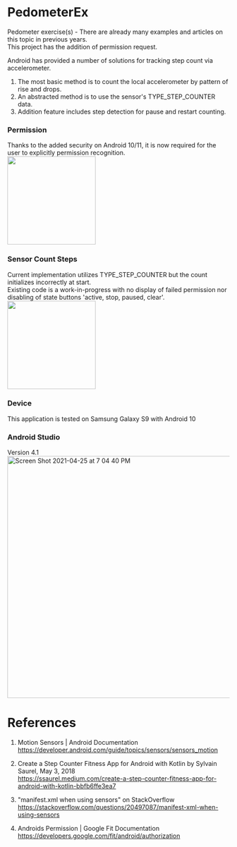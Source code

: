 # PedometerEx
Pedometer exercise(s) - There are already many examples and articles on this topic in previous years. \
This project has the addition of permission request.

Android has provided a number of solutions for tracking step count via accelerometer.
1. The most basic method is to count the local accelerometer by pattern of rise and drops.
2. An abstracted method is to use the sensor's TYPE_STEP_COUNTER data.
3. Addition feature includes step detection for pause and restart counting.

### Permission
Thanks to the added security on Android 10/11, it is now required for the user to explicitly permission recognition. \
<img width="200" src="https://user-images.githubusercontent.com/1282659/116013991-9b3ef900-a5f8-11eb-8fa3-013df1457a58.jpg">

### Sensor Count Steps
Current implementation utilizes TYPE_STEP_COUNTER but the count initializes incorrectly at start. \
Existing code is a work-in-progress with no display of failed permission nor disabling of state buttons 'active, stop, paused, clear'. \
<img width="200" src="https://user-images.githubusercontent.com/1282659/116013992-9c702600-a5f8-11eb-8874-d5c97723b3c6.jpg">

### Device
This application is tested on Samsung Galaxy S9 with Android 10

### Android Studio
Version 4.1 \
<img width="549" alt="Screen Shot 2021-04-25 at 7 04 40 PM" src="https://user-images.githubusercontent.com/1282659/116014090-1e604f00-a5f9-11eb-9de7-c58d9a7b3cfb.png">

# References

1. Motion Sensors | Android Documentation \
https://developer.android.com/guide/topics/sensors/sensors_motion

2. Create a Step Counter Fitness App for Android with Kotlin by Sylvain Saurel, May 3, 2018 \
https://ssaurel.medium.com/create-a-step-counter-fitness-app-for-android-with-kotlin-bbfb6ffe3ea7

3. "manifest.xml when using sensors" on StackOverflow \
https://stackoverflow.com/questions/20497087/manifest-xml-when-using-sensors

4. Androids Permission | Google Fit Documentation \
https://developers.google.com/fit/android/authorization


